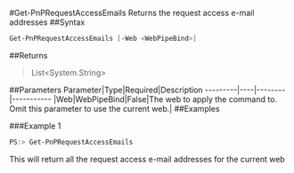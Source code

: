 #Get-PnPRequestAccessEmails
Returns the request access e-mail addresses
##Syntax
```powershell
Get-PnPRequestAccessEmails [-Web <WebPipeBind>]
```


##Returns
>List<System.String>

##Parameters
Parameter|Type|Required|Description
---------|----|--------|-----------
|Web|WebPipeBind|False|The web to apply the command to. Omit this parameter to use the current web.|
##Examples

###Example 1
```powershell
PS:> Get-PnPRequestAccessEmails
```
This will return all the request access e-mail addresses for the current web
